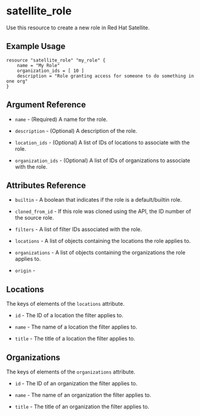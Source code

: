 # satellite\_role

Use this resource to create a new role in Red Hat Satellite.

## Example Usage

```hcl
resource "satellite_role" "my_role" {
    name = "My Role"
    organization_ids = [ 10 ]
    description = "Role granting access for someone to do something in one org"
}
```

## Argument Reference

* `name` - (Required) A name for the role.

* `description` - (Optional) A description of the role.

* `location_ids` - (Optional) A list of IDs of locations to associate with the role.

* `organization_ids` - (Optional) A list of IDs of organizations to associate with the role.

## Attributes Reference

* `builtin` - A boolean that indicates if the role is a default/builtin role.

* `cloned_from_id` - If this role was cloned using the API, the ID number of the source role.

* `filters` - A list of filter IDs associated with the role.

* `locations` - A list of objects containing the locations the role applies to.

* `organizations` - A list of objects containing the organizations the role applies to.

* `origin` - 

## Locations

The keys of elements of the `locations` attribute.

* `id` - The ID of a location the filter applies to.

* `name` - The name of a location the filter applies to.

* `title` - The title of a location the filter applies to.

## Organizations

The keys of elements of the `organizations` attribute.

* `id` - The ID of an organization the filter applies to.

* `name` - The name of an organization the filter applies to.

* `title` - The title of an organization the filter applies to.
